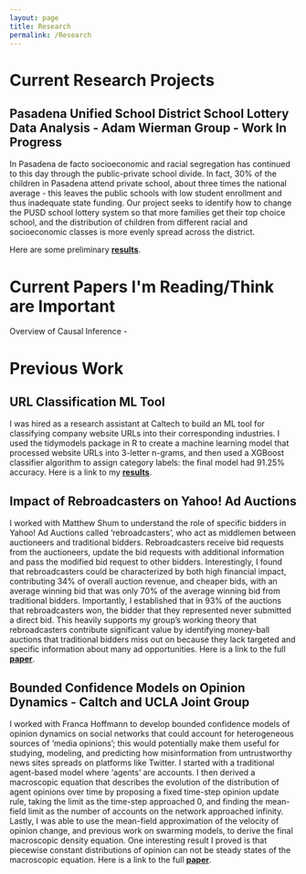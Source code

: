 ```yaml
---
layout: page
title: Research
permalink: /Research
---
```

# Current Research Projects
## Pasadena Unified School District School Lottery Data Analysis - Adam Wierman Group - Work In Progress
In Pasadena de facto socioeconomic and racial segregation has continued to this day through the public-private school divide. In fact, 30% of the children in Pasadena attend private school, about three times the national average - this leaves the public schools with low student enrollment and thus inadequate state funding. Our project seeks to identify how to change the PUSD school lottery system so that more families get their top choice school, and the distribution of children from different racial and socioeconomic classes is more evenly spread across the district.

Here are some preliminary **[results](https://SujaiHiremath.github.io/assets/img/pasadenaresearch.pdf)**.
# Current Papers I'm Reading/Think are Important
Overview of Causal Inference - 




# Previous Work
## URL Classification ML Tool
I was hired as a research assistant at Caltech to build an ML tool for classifying company website URLs into their corresponding industries. I used the tidymodels package in R to create a machine learning model that processed website URLs into 3-letter n-grams, and then used a XGBoost classifier algorithm to assign category labels: the final model had 91.25% accuracy. Here is a link to my **[results](https://SujaiHiremath.github.io/assets/img/url.pdf)**. 

## Impact of Rebroadcasters on Yahoo! Ad Auctions
I worked with Matthew Shum to understand the role of specific bidders in Yahoo! Ad Auctions called ‘rebroadcasters’, who act as middlemen between auctioneers and traditional bidders. Rebroadcasters receive bid requests from the auctioneers, update the bid requests with additional information and pass the modified bid request to other bidders. Interestingly, I found that rebroadcasters could be characterized by both high financial impact, contributing 34% of overall auction revenue, and cheaper bids, with an average winning bid that was only 70% of the average winning bid from traditional bidders. Importantly, I established that in 93% of the auctions that rebroadcasters won, the bidder that they represented never submitted a direct bid. This heavily supports my group’s working theory that rebroadcasters contribute significant value by identifying money-ball auctions that traditional bidders miss out on because they lack targeted and specific information about many ad opportunities. Here is a link to the full **[paper](https://SujaiHiremath.github.io/assets/img/yahoo.pdf)**.

## Bounded Confidence Models on Opinion Dynamics - Caltch and UCLA Joint Group
I worked with Franca Hoffmann to develop bounded confidence models of opinion dynamics on social networks that could account for heterogeneous sources of ‘media opinions’; this would potentially make them useful for studying, modeling, and predicting how misinformation from untrustworthy news sites spreads on platforms like Twitter. I started with a traditional agent-based model where ‘agents’ are accounts. I then derived a macroscopic equation that describes the evolution of the distribution of agent opinions over time by proposing a fixed time-step opinion update rule, taking the limit as the time-step approached 0, and finding the mean-field limit as the number of accounts on the network approached infinity. Lastly, I was able to use the mean-field approximation of the velocity of opinion change, and previous work on swarming models, to derive the final macroscopic density equation. One interesting result I proved is that piecewise constant distributions of opinion can not be steady states of the macroscopic equation. Here is a link to the full **[paper](https://SujaiHiremath.github.io/assets/img/opinion.pdf)**.